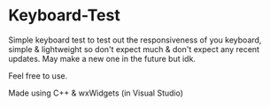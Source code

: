 # Keyboard-Test

Simple keyboard test to test out the responsiveness of you keyboard, simple & lightweight so don't expect much & don't expect any recent updates.
May make a new one in the future but idk.

Feel free to use.

Made using C++ & wxWidgets (in Visual Studio)
